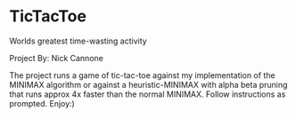 # TicTacToe
Worlds greatest time-wasting activity


Project By: Nick Cannone

The project runs a game of tic-tac-toe against my implementation of the MINIMAX 
algorithm or against a heuristic-MINIMAX with alpha beta pruning that runs approx 4x faster than the normal MINIMAX.  Follow instructions
as prompted.  Enjoy:)
